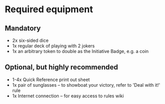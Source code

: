 # Required equipment

## Mandatory

* 2x six-sided dice
* 1x regular deck of playing with 2 jokers
* 1x an arbitrary token to double as the Initiative Badge, e.g. a coin

## Optional, but highly recommended

* 1-4x Quick Reference print out sheet
* 1x pair of sunglasses – to showboat your victory, refer to 'Deal with it!' rule
* 1x Internet connection – for easy access to rules wiki

